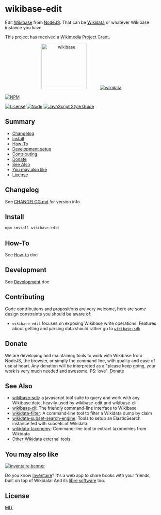 # wikibase-edit
Edit [Wikibase](https://wikiba.se) from [NodeJS](https://nodejs.org). That can be [Wikidata](https://www.wikidata.org) or whatever Wikibase instance you have.

This project has received a [Wikimedia Project Grant](https://meta.wikimedia.org/wiki/Grants:Project/WikidataJS).

<div align="center">
  <a href="https://wikiba.se"><img height="150" src="https://raw.githubusercontent.com/maxlath/wikibase-sdk/master/assets/wikibase.png" alt="wikibase"></a>
  <!-- yeay hacky margin \o/ -->
  &nbsp;&nbsp;&nbsp;&nbsp;&nbsp;&nbsp;&nbsp;&nbsp;&nbsp;
  <a href="https://wikidata.org"><img src="https://raw.githubusercontent.com/maxlath/wikibase-sdk/master/assets/wikidata.jpg" alt="wikidata"></a>
</div>

[![NPM](https://nodei.co/npm/wikibase-edit.png?stars&downloads&downloadRank)](https://npmjs.com/package/wikibase-edit/)

[![License](https://img.shields.io/badge/license-MIT-blue.svg)](https://opensource.org/licenses/MIT)
[![Node](https://img.shields.io/badge/node-%3E=%20v7.6.0-brightgreen.svg)](http://nodejs.org)
[![JavaScript Style Guide](https://img.shields.io/badge/code%20style-standard-brightgreen.svg)](http://standardjs.com/)

## Summary
- [Changelog](CHANGELOG.md)
- [Install](#install)
- [How-To](https://github.com/maxlath/wikibase-edit/blob/master/docs/how_to.md)
- [Development setup](https://github.com/maxlath/wikibase-edit/blob/master/docs/development_setup.md)
- [Contributing](#contributing)
- [Donate](#donate)
- [See Also](#see-also)
- [You may also like](#you-may-also-like)
- [License](#license)

## Changelog
See [CHANGELOG.md](CHANGELOG.md) for version info

## Install
```sh
npm install wikibase-edit
```

## How-To
See [How-to](docs/how_to.md) doc

## Development
See [Development](docs/development.md) doc

## Contributing

Code contributions and propositions are very welcome, here are some design constraints you should be aware of:
* `wikibase-edit` focuses on exposing Wikibase write operations. Features about getting and parsing data should rather go to [`wikibase-sdk`](https://github.com/maxlath/wikibase-sdk)

## Donate

We are developing and maintaining tools to work with Wikibase from NodeJS, the browser, or simply the command line, with quality and ease of use at heart. Any donation will be interpreted as a "please keep going, your work is very much needed and awesome. PS: love". [Donate](https://liberapay.com/WikidataJS)

## See Also
* [wikibase-sdk](https://github.com/maxlath/wikibase-sdk): a javascript tool suite to query and work with any Wikibase data, heavily used by wikibase-edit and wikibase-cli
* [wikibase-cli](https://github.com/maxlath/wikibase-cli): The friendly command-line interface to Wikibase
* [wikidata-filter](https://github.com/maxlath/wikidata-filter): A command-line tool to filter a Wikidata dump by claim
* [wikidata-subset-search-engine](https://github.com/inventaire/entities-search-engine/tree/wikidata-subset-search-engine): Tools to setup an ElasticSearch instance fed with subsets of Wikidata
* [wikidata-taxonomy](https://github.com/nichtich/wikidata-taxonomy): Command-line tool to extract taxonomies from Wikidata
* [Other Wikidata external tools](https://www.wikidata.org/wiki/Wikidata:Tools/External_tools)

## You may also like

[![inventaire banner](https://inventaire.io/public/images/inventaire-brittanystevens-13947832357-CC-BY-lighter-blue-4-banner-500px.png)](https://inventaire.io)

Do you know [Inventaire](https://inventaire.io/)? It's a web app to share books with your friends, built on top of Wikidata! And its [libre software](http://github.com/inventaire/inventaire) too.

## License
[MIT](LICENSE.md)
